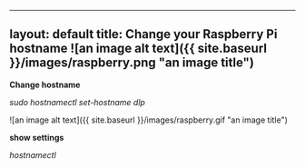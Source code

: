 
---
layout: default
title: Change your Raspberry Pi hostname 
![an image alt text]({{ site.baseurl }}/images/raspberry.png "an image title")
---

**Change hostname**

 _sudo hostnamectl set-hostname dlp_


![an image alt text]({{ site.baseurl }}/images/raspberry.gif "an image title")

**show settings**

_hostnamectl_

